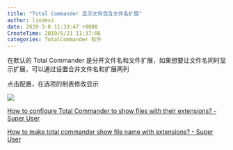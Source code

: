 ```yaml
---
title: "Total Commander 显示文件包含文件名扩展"
author: lindexi
date: 2020-3-8 11:33:47 +0800
CreateTime: 2019/5/21 11:37:06
categories: TotalCommander 软件
---
```


在默认的 Total Commander 是分开文件名和文件扩展，如果想要让文件名同时显示扩展，可以通过设置合并文件名和扩展两列

<!--more-->


<!-- CreateTime:2019/5/21 11:37:06 -->

<!-- 标签：TotalCommander，软件 -->

点击配置，在选项的制表修改显示

<!-- ![](image/Total Commander 显示文件包含文件名扩展/Total Commander 显示文件包含文件名扩展0.png) -->

![](http://image.acmx.xyz/lindexi%2F2019419102222951)

[How to configure Total Commander to show files with their extensions? - Super User](https://superuser.com/a/238121/769791 )

[How to make total commander show file name with extensions? - Super User](https://superuser.com/a/329293/769791 )


